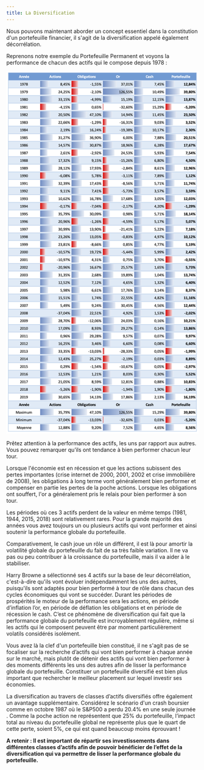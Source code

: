 ```yaml
---
title: La Diversification
---
```


Nous pouvons maintenant aborder un concept essentiel dans la constitution d'un portefeuille financier, il s'agit de la diversification appelé également décorrélation.

Reprenons notre exemple du Portefeuille Permanent et voyons la performance de chacun des actifs qui le compose depuis 1978 :

![pp-table-mois](pp-table-mois.png)

Prêtez attention à la performance des actifs, les uns par rapport aux autres. Vous pouvez remarquer qu’ils ont tendance à bien performer chacun leur tour.

Lorsque l'économie est en récession et que les actions subissent des pertes importantes (crise internet de 2000, 2001, 2002 et crise immobilière de 2008), les obligations à long terme vont généralement bien performer et compenser en partie les pertes de la poche actions. Lorsque les obligations ont souffert, l'or a généralement pris le relais pour bien performer à son tour.

Les périodes où ces 3 actifs perdent de la valeur en même temps (1981, 1944, 2015, 2018) sont relativement rares. Pour la grande majorité des années vous avez toujours un ou plusieurs actifs qui vont performer et ainsi soutenir la performance globale du portefeuille.

Comparativement, le cash joue un rôle un différent, il est là pour amortir la volatilité globale du portefeuille du fait de sa très faible variation. Il ne va pas ou peu contribuer à la croissance du portefeuille, mais il va aider à le stabiliser.

Harry Browne a sélectionné ses 4 actifs sur la base de leur décorrélation, c'est-à-dire qu'ils vont évoluer indépendamment les uns des autres, puisqu'ils sont adaptés pour bien performé à tour de rôle dans chacun des cycles économiques qui vont se succéder. Durant les périodes de prospérités le moteur de la performance sera les actions, en période d’inflation l’or, en période de déflation les obligations et en période de récession le cash. C’est ce phénomène de diversification qui fait que la performance globale du portefeuille est incroyablement régulière, même si les actifs qui le composent peuvent être par moment particulièrement volatils considérés isolément.

Vous avez là la clef d'un portefeuille bien constitué, il ne s'agit pas de se focaliser sur la recherche d’actifs qui vont bien performer à chaque année sur le marché, mais plutôt de détenir des actifs qui vont bien performer à des moments différents les uns des autres afin de lisser la performance globale du portefeuille. Constituer un portefeuille diversifié est bien plus important que rechercher le meilleur placement sur lequel investir ses économies.

La diversification au travers de classes d’actifs diversifiés offre également un avantage supplémentaire. Considérez le scénario d'un crash boursier comme en octobre 1987 où le S&P500 a perdu 20.4% en une seule journée . Comme la poche action ne représentent que 25% du portefeuille, l’impact total au niveau du portefeuille global ne représente plus que le quart de cette perte, soient 5%, ce qui est quand beaucoup moins éprouvant !

**A retenir : Il est important de répartir ses investissements dans différentes classes d’actifs afin de pouvoir bénéficier de l’effet de la diversification qui va permettre de lisser la performance globale du portefeuille.**
